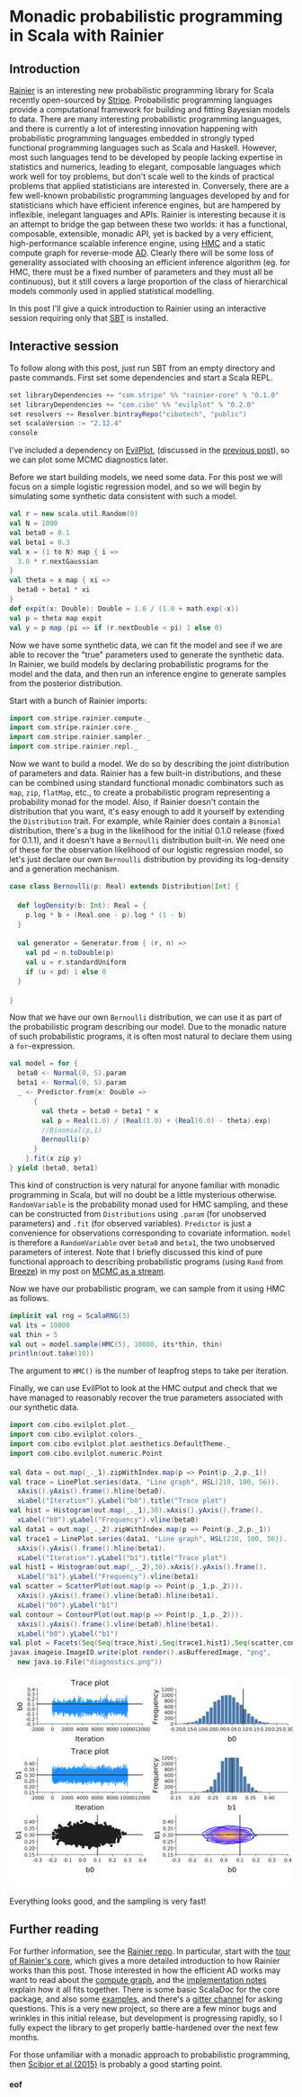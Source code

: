 # Monadic probabilistic programming in Scala with Rainier

## Introduction

[Rainier](https://github.com/stripe/rainier) is an interesting new probabilistic programming library for Scala recently open-sourced by [Stripe](https://stripe.com/). Probabilistic programming languages provide a computational framework for building and fitting Bayesian models to data. There are many interesting probabilistic programming languages, and there is currently a lot of interesting innovation happening with probabilistic programming languages embedded in strongly typed functional programming languages such as Scala and Haskell. However, most such languages tend to be developed by people lacking expertise in statistics and numerics, leading to elegant, composable languages which work well for toy problems, but don't scale well to the kinds of practical problems that applied statisticians are interested in. Conversely, there are a few well-known probabilistic programming languages developed by and for statisticians which have efficient inference engines, but are hampered by inflexible, inelegant languages and APIs. Rainier is interesting because it is an attempt to bridge the gap between these two worlds: it has a functional, composable, extensible, monadic API, yet is backed by a very efficient, high-performance scalable inference engine, using [HMC](https://en.wikipedia.org/wiki/Hamiltonian_Monte_Carlo) and a static compute graph for reverse-mode [AD](https://en.wikipedia.org/wiki/Automatic_differentiation). Clearly there will be some loss of generality associated with choosing an efficient inference algorithm (eg. for HMC, there must be a fixed number of parameters and they must all be continuous), but it still covers a large proportion of the class of hierarchical models commonly used in applied statistical modelling.

In this post I'll give a quick introduction to Rainier using an interactive session requiring only that [SBT](https://www.scala-sbt.org/) is installed.

## Interactive session

To follow along with this post, just run SBT from an empty directory and paste commands. First set some dependencies and start a Scala REPL.

```scala
set libraryDependencies += "com.stripe" %% "rainier-core" % "0.1.0"
set libraryDependencies += "com.cibo" %% "evilplot" % "0.2.0"
set resolvers += Resolver.bintrayRepo("cibotech", "public")
set scalaVersion := "2.12.4"
console
```

I've included a dependency on [EvilPlot](https://cibotech.github.io/evilplot/), (discussed in the [previous post](https://darrenjw.wordpress.com/2018/05/11/using-evilplot-with-scala-view/)), so we can plot some MCMC diagnostics later.

Before we start building models, we need some data. For this post we will focus on a simple logistic regression model, and so we will begin by simulating some synthetic data consistent with such a model.

```scala
val r = new scala.util.Random(0)
val N = 1000
val beta0 = 0.1
val beta1 = 0.3
val x = (1 to N) map { i =>
  3.0 * r.nextGaussian
}
val theta = x map { xi =>
  beta0 + beta1 * xi
}
def expit(x: Double): Double = 1.0 / (1.0 + math.exp(-x))
val p = theta map expit
val y = p map (pi => if (r.nextDouble < pi) 1 else 0)
```

Now we have some synthetic data, we can fit the model and see if we are able to recover the "true" parameters used to generate the synthetic data. In Rainier, we build models by declaring probabilistic programs for the model and the data, and then run an inference engine to generate samples from the posterior distribution.

Start with a bunch of Rainier imports:

```scala
import com.stripe.rainier.compute._
import com.stripe.rainier.core._
import com.stripe.rainier.sampler._
import com.stripe.rainier.repl._
```

Now we want to build a model. We do so by describing the joint distribution of parameters and data. Rainier has a few built-in distributions, and these can be combined using standard functional monadic combinators such as `map`, `zip`, `flatMap`, etc., to create a probabilistic program representing a probability monad for the model. Also, if Rainier doesn't contain the distribution that you want, it's easy enough to add it yourself by extending the `Distribution` trait. For example, while Rainier does contain a `Binomial` distribution, there's a bug in the likelihood for the initial 0.1.0 release (fixed for 0.1.1), and it doesn't have a `Bernoulli` distribution built-in. We need one of these for the observation likelihood of our logistic regression model, so let's just declare our own `Bernoulli` distribution by providing its log-density and a generation mechanism.

```scala
case class Bernoulli(p: Real) extends Distribution[Int] {

  def logDensity(b: Int): Real = {
    p.log * b + (Real.one - p).log * (1 - b)
  }

  val generator = Generator.from { (r, n) =>
    val pd = n.toDouble(p)
    val u = r.standardUniform
    if (u < pd) 1 else 0
  }

}
```

Now that we have our own `Bernoulli` distribution, we can use it as part of the probabilistic program describing our model. Due to the monadic nature of such probabilistic programs, it is often most natural to declare them using a `for`-expression.

```scala
val model = for {
  beta0 <- Normal(0, 5).param
  beta1 <- Normal(0, 5).param
  _ <- Predictor.from{x: Double =>
      {
        val theta = beta0 + beta1 * x
        val p = Real(1.0) / (Real(1.0) + (Real(0.0) - theta).exp)
        //Binomial(p,1)
        Bernoulli(p)
      }
    }.fit(x zip y)
} yield (beta0, beta1)
```

This kind of construction is very natural for anyone familiar with monadic programming in Scala, but will no doubt be a little mysterious otherwise. `RandomVariable` is the probability monad used for HMC sampling, and these can be constructed from `Distributions` using `.param` (for unobserved parameters) and `.fit` (for observed variables). `Predictor` is just a convenience for observations corresponding to covariate information. `model` is therefore a `RandomVariable` over `beta0` and `beta1`, the two unobserved parameters of interest. Note that I briefly discussed this kind of pure functional approach to describing probabilistic programs (using `Rand` from [Breeze](https://github.com/scalanlp/breeze)) in my post on [MCMC as a stream](https://darrenjw.wordpress.com/2017/04/01/mcmc-as-a-stream/).

Now we have our probabilistic program, we can sample from it using HMC as follows.

```scala
implicit val rng = ScalaRNG(3)
val its = 10000
val thin = 5
val out = model.sample(HMC(5), 10000, its*thin, thin)
println(out.take(10))
```

The argument to `HMC()` is the number of leapfrog steps to take per iteration.

Finally, we can use EvilPlot to look at the HMC output and check that we have managed to reasonably recover the true parameters associated with our synthetic data.

```scala
import com.cibo.evilplot.plot._
import com.cibo.evilplot.colors._
import com.cibo.evilplot.plot.aesthetics.DefaultTheme._
import com.cibo.evilplot.numeric.Point

val data = out.map(_._1).zipWithIndex.map(p => Point(p._2,p._1))
val trace = LinePlot.series(data, "Line graph", HSL(210, 100, 56)).
  xAxis().yAxis().frame().hline(beta0).
  xLabel("Iteration").yLabel("b0").title("Trace plot")
val hist = Histogram(out.map(_._1),30).xAxis().yAxis().frame().
  xLabel("b0").yLabel("Frequency").vline(beta0)
val data1 = out.map(_._2).zipWithIndex.map(p => Point(p._2,p._1))
val trace1 = LinePlot.series(data1, "Line graph", HSL(210, 100, 56)).
  xAxis().yAxis().frame().hline(beta1).
  xLabel("Iteration").yLabel("b1").title("Trace plot")
val hist1 = Histogram(out.map(_._2),30).xAxis().yAxis().frame().
  xLabel("b1").yLabel("Frequency").vline(beta1)
val scatter = ScatterPlot(out.map(p => Point(p._1,p._2))).
  xAxis().yAxis().frame().vline(beta0).hline(beta1).
  xLabel("b0").yLabel("b1")
val contour = ContourPlot(out.map(p => Point(p._1,p._2))).
  xAxis().yAxis().frame().vline(beta0).hline(beta1).
  xLabel("b0").yLabel("b1")
val plot = Facets(Seq(Seq(trace,hist),Seq(trace1,hist1),Seq(scatter,contour)))
javax.imageio.ImageIO.write(plot.render().asBufferedImage, "png",
  new java.io.File("diagnostics.png"))
```

![Diagnostic plots](diagnostics.png)

Everything looks good, and the sampling is very fast!

## Further reading

For further information, see the [Rainier repo](https://github.com/stripe/rainier). In particular, start with the [tour of Rainier's core](https://github.com/stripe/rainier/blob/master/docs/tour.md), which gives a more detailed introduction to how Rainier works than this post. Those interested in how the efficient AD works may want to read about the [compute graph](https://github.com/stripe/rainier/blob/master/docs/real.md), and the [implementation notes](https://github.com/stripe/rainier/blob/master/docs/impl.md) explain how it all fits together. There is some basic ScalaDoc for the core package, and also some [examples](https://github.com/stripe/rainier/tree/master/rainier-example/src/main/scala/com/stripe/rainier/example), and there's a [gitter channel](https://gitter.im/com_stripe_rainier/Lobby) for asking questions. This is a very new project, so there are a few minor bugs and wrinkles in this initial release, but development is progressing rapidly, so I fully expect the library to get properly battle-hardened over the next few months.

For those unfamiliar with a monadic approach to probabilistic programming, then [Ścibior et al (2015)](http://mlg.eng.cam.ac.uk/pub/pdf/SciGhaGor15.pdf) is probably a good starting point.



#### eof

